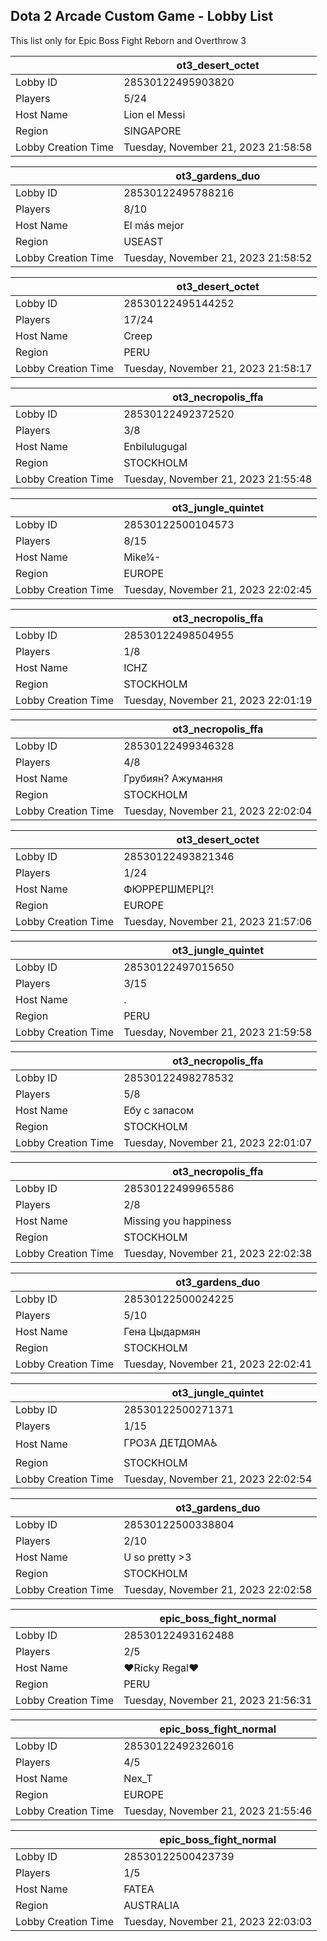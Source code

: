 ## Dota 2 Arcade Custom Game - Lobby List

This list only for Epic Boss Fight Reborn and Overthrow 3

|  | ot3_desert_octet |
| ------ | ------ |
| Lobby ID | 28530122495903820 |
| Players | 5/24 |
| Host Name | Lion el Messi |
| Region | SINGAPORE |
| Lobby Creation Time | Tuesday, November 21, 2023 21:58:58 |


|  | ot3_gardens_duo |
| ------ | ------ |
| Lobby ID | 28530122495788216 |
| Players | 8/10 |
| Host Name | El más mejor |
| Region | USEAST |
| Lobby Creation Time | Tuesday, November 21, 2023 21:58:52 |


|  | ot3_desert_octet |
| ------ | ------ |
| Lobby ID | 28530122495144252 |
| Players | 17/24 |
| Host Name | Creep |
| Region | PERU |
| Lobby Creation Time | Tuesday, November 21, 2023 21:58:17 |


|  | ot3_necropolis_ffa |
| ------ | ------ |
| Lobby ID | 28530122492372520 |
| Players | 3/8 |
| Host Name | Enbilulugugal |
| Region | STOCKHOLM |
| Lobby Creation Time | Tuesday, November 21, 2023 21:55:48 |


|  | ot3_jungle_quintet |
| ------ | ------ |
| Lobby ID | 28530122500104573 |
| Players | 8/15 |
| Host Name | Mike¼- |
| Region | EUROPE |
| Lobby Creation Time | Tuesday, November 21, 2023 22:02:45 |


|  | ot3_necropolis_ffa |
| ------ | ------ |
| Lobby ID | 28530122498504955 |
| Players | 1/8 |
| Host Name | ICHZ |
| Region | STOCKHOLM |
| Lobby Creation Time | Tuesday, November 21, 2023 22:01:19 |


|  | ot3_necropolis_ffa |
| ------ | ------ |
| Lobby ID | 28530122499346328 |
| Players | 4/8 |
| Host Name | Грубиян? Ажумання |
| Region | STOCKHOLM |
| Lobby Creation Time | Tuesday, November 21, 2023 22:02:04 |


|  | ot3_desert_octet |
| ------ | ------ |
| Lobby ID | 28530122493821346 |
| Players | 1/24 |
| Host Name | ФЮРРЕРШМЕРЦ?! |
| Region | EUROPE |
| Lobby Creation Time | Tuesday, November 21, 2023 21:57:06 |


|  | ot3_jungle_quintet |
| ------ | ------ |
| Lobby ID | 28530122497015650 |
| Players | 3/15 |
| Host Name | . |
| Region | PERU |
| Lobby Creation Time | Tuesday, November 21, 2023 21:59:58 |


|  | ot3_necropolis_ffa |
| ------ | ------ |
| Lobby ID | 28530122498278532 |
| Players | 5/8 |
| Host Name | Ебу с запасом |
| Region | STOCKHOLM |
| Lobby Creation Time | Tuesday, November 21, 2023 22:01:07 |


|  | ot3_necropolis_ffa |
| ------ | ------ |
| Lobby ID | 28530122499965586 |
| Players | 2/8 |
| Host Name | Missing you happiness |
| Region | STOCKHOLM |
| Lobby Creation Time | Tuesday, November 21, 2023 22:02:38 |


|  | ot3_gardens_duo |
| ------ | ------ |
| Lobby ID | 28530122500024225 |
| Players | 5/10 |
| Host Name | Гена Цыдармян |
| Region | STOCKHOLM |
| Lobby Creation Time | Tuesday, November 21, 2023 22:02:41 |


|  | ot3_jungle_quintet |
| ------ | ------ |
| Lobby ID | 28530122500271371 |
| Players | 1/15 |
| Host Name | ГРОЗА ДЕТДОМА♿ |
| Region | STOCKHOLM |
| Lobby Creation Time | Tuesday, November 21, 2023 22:02:54 |


|  | ot3_gardens_duo |
| ------ | ------ |
| Lobby ID | 28530122500338804 |
| Players | 2/10 |
| Host Name | U so pretty >3 |
| Region | STOCKHOLM |
| Lobby Creation Time | Tuesday, November 21, 2023 22:02:58 |


|  | epic_boss_fight_normal |
| ------ | ------ |
| Lobby ID | 28530122493162488 |
| Players | 2/5 |
| Host Name | ♥Ricky Regal♥ |
| Region | PERU |
| Lobby Creation Time | Tuesday, November 21, 2023 21:56:31 |


|  | epic_boss_fight_normal |
| ------ | ------ |
| Lobby ID | 28530122492326016 |
| Players | 4/5 |
| Host Name | Nex_T |
| Region | EUROPE |
| Lobby Creation Time | Tuesday, November 21, 2023 21:55:46 |


|  | epic_boss_fight_normal |
| ------ | ------ |
| Lobby ID | 28530122500423739 |
| Players | 1/5 |
| Host Name | FATEA |
| Region | AUSTRALIA |
| Lobby Creation Time | Tuesday, November 21, 2023 22:03:03 |


